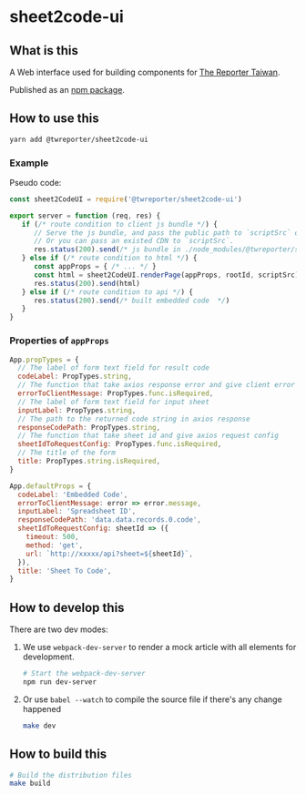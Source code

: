 # sheet2code-ui

## What is this

A Web interface used for building components for [The Reporter Taiwan](https://www.twreporter.org).

Published as an [npm package](https://www.npmjs.com/package/@twreporter/scrollable-image).

## How to use this

```bash
yarn add @twreporter/sheet2code-ui
```

### Example

Pseudo code:

```js
const sheet2CodeUI = require('@twreporter/sheet2code-ui')

export server = function (req, res) {
   if (/* route condition to client js bundle */) {
      // Serve the js bundle, and pass the public path to `scriptSrc` of `sheet2CodeUI.serverRender`.
      // Or you can pass an existed CDN to `scriptSrc`.
      res.status(200).send(/* js bundle in ./node_modules/@twreporter/sheet2code-ui/dist */)
   } else if (/* route condition to html */) {
      const appProps = { /* ... */ }
      const html = sheet2CodeUI.renderPage(appProps, rootId, scriptSrc)
      res.status(200).send(html)
   } else if (/* route condition to api */) {
      res.status(200).send(/* built embedded code  */)
   }
}

```

### Properties of `appProps`

```js
App.propTypes = {
  // The label of form text field for result code
  codeLabel: PropTypes.string,
  // The function that take axios response error and give client error message
  errorToClientMessage: PropTypes.func.isRequired,
  // The label of form text field for input sheet
  inputLabel: PropTypes.string,
  // The path to the returned code string in axios response
  responseCodePath: PropTypes.string,
  // The function that take sheet id and give axios request config
  sheetIdToRequestConfig: PropTypes.func.isRequired,
  // The title of the form
  title: PropTypes.string.isRequired,
}

App.defaultProps = {
  codeLabel: 'Embedded Code',
  errorToClientMessage: error => error.message,
  inputLabel: 'Spreadsheet ID',
  responseCodePath: 'data.data.records.0.code',
  sheetIdToRequestConfig: sheetId => ({
    timeout: 500,
    method: 'get',
    url: `http://xxxxx/api?sheet=${sheetId}`,
  }),
  title: 'Sheet To Code',
}
```

## How to develop this

There are two dev modes:

1. We use `webpack-dev-server` to render a mock article with all elements for development.

   ```bash
   # Start the webpack-dev-server
   npm run dev-server
   ```

2. Or use `babel --watch` to compile the source file if there's any change happened

   ```bash
   make dev
   ```

## How to build this

```bash
# Build the distribution files
make build
```
